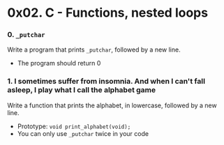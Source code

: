 # 0x02. C - Functions, nested loops

### 0. `_putchar`
Write a program that prints `_putchar`, followed by a new line.

  - The program should return 0

### 1. I sometimes suffer from insomnia. And when I can't fall asleep, I play what I call the alphabet game
Write a function that prints the alphabet, in lowercase, followed by a new line.

  - Prototype: `void print_alphabet(void);`
  - You can only use `_putchar` twice in your code


